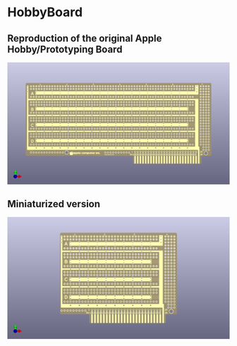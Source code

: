 # HobbyBoard

## Reproduction of the original Apple Hobby/Prototyping Board
![rendering of Hobby Proto Board](HobbyProto/HobbyProto.png)

## Miniaturized version
![rendering of Mini Hobby Proto Board](MiniProto/MiniProto.png)
